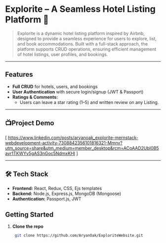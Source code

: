 # Explorite – A Seamless Hotel Listing Platform 🏨

> Explorite is a dynamic hotel listing platform inspired by Airbnb, designed to provide a seamless experience for users to explore, list, and book accommodations. Built with a full-stack approach, the platform supports CRUD operations, ensuring efficient management of hotel listings, user profiles, and bookings.

---

## Features

- **Full CRUD** for hotels, users, and bookings  
- **User Authentication** with secure login/signup (JWT & Passport)   
- **Ratings & Comments:**  
  - Users can leave a star rating (1–5) and written review on any Listing. 
---

## 📺Project Demo
[ https://www.linkedin.com/posts/aryanoak_explorite-mernstack-webdevelopment-activity-7308842356101816321-Mmnv?utm_source=share&utm_medium=member_desktop&rcm=ACoAAD2UbI0B5ayr1TKWYv5gAS3nGoc5NdmxKHI ]

---

## 🛠 Tech Stack

- **Frontend:** React, Redux, CSS, Ejs templates 
- **Backend:** Node.js, Express.js, MongoDB (Mongoose)  
- **Authentication:** Passport.js, JWT  

## Getting Started

1. **Clone the repo**  
   ```bash
    git clone https://github.com/AryanOak/ExploriteWebsite.git
